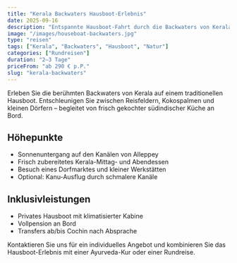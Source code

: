 ```yaml
---
title: "Kerala Backwaters Hausboot-Erlebnis"
date: 2025-09-16
description: "Entspannte Hausboot-Fahrt durch die Backwaters von Kerala inklusive authentischer Küche und Dorferlebnissen."
image: "/images/houseboat-backwaters.jpg"
type: "reisen"
tags: ["Kerala", "Backwaters", "Hausboot", "Natur"]
categories: ["Rundreisen"]
duration: "2–3 Tage"
priceFrom: "ab 290 € p.P."
slug: "kerala-backwaters"
---
```


Erleben Sie die berühmten Backwaters von Kerala auf einem traditionellen Hausboot. Entschleunigen Sie zwischen Reisfeldern, Kokospalmen und kleinen Dörfern – begleitet von frisch gekochter südindischer Küche an Bord.

## Höhepunkte

- Sonnenuntergang auf den Kanälen von Alleppey
- Frisch zubereitetes Kerala-Mittag- und Abendessen
- Besuch eines Dorfmarktes und kleiner Werkstätten
- Optional: Kanu-Ausflug durch schmalere Kanäle

## Inklusivleistungen

- Privates Hausboot mit klimatisierter Kabine
- Vollpension an Bord
- Transfers ab/bis Cochin nach Absprache

Kontaktieren Sie uns für ein individuelles Angebot und kombinieren Sie das Hausboot-Erlebnis mit einer Ayurveda-Kur oder einer Rundreise.

